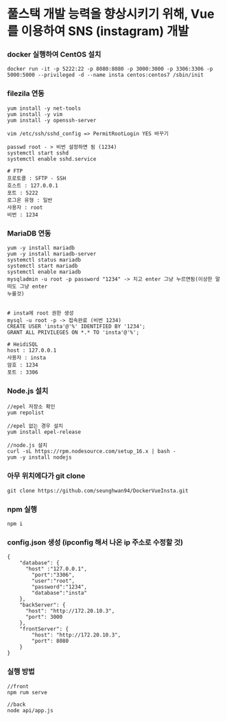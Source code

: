 # 풀스택 개발 능력을 향상시키기 위해, Vue를 이용하여 SNS (instagram) 개발

### docker 실행하여 CentOS 설치
```
docker run -it -p 5222:22 -p 8080:8080 -p 3000:3000 -p 3306:3306 -p 5000:5000 --privileged -d --name insta centos:centos7 /sbin/init
```

### filezila 연동
```
yum install -y net-tools
yum install -y vim
yum install -y openssh-server

vim /etc/ssh/sshd_config => PermitRootLogin YES 바꾸기

passwd root - > 비번 설정하면 됨 (1234)
systemctl start sshd
systemctl enable sshd.service

# FTP
프로토콜 : SFTP - SSH
호스트 : 127.0.0.1
포트 : 5222
로그온 유형 : 일반
사용자 : root
비번 : 1234
```

### MariaDB 연동
```
yum -y install mariadb
yum -y install mariadb-server
systemctl status mariadb
systemctl start mariadb
systemctl enable mariadb
mysqladmin -u root -p password "1234" -> 치고 enter 그냥 누르면됨(이상한 말떠도 그냥 enter
누를것)


# insta에 root 권한 생성
mysql -u root -p -> 접속완료 (비번 1234)
CREATE USER 'insta'@'%' IDENTIFIED BY '1234';
GRANT ALL PRIVILEGES ON *.* TO 'insta'@'%';

# HeidiSQL
host : 127.0.0.1
사용자 : insta
암호 : 1234
포트 : 3306
```

### Node.js 설치
```
//epel 저장소 확인
yum repolist 

//epel 없는 경우 설치
yum install epel-release

//node.js 설치
curl -sL https://rpm.nodesource.com/setup_16.x | bash -
yum -y install nodejs
```

### 아무 위치에다가 git clone
```
git clone https://github.com/seunghwan94/DockerVueInsta.git
```

### npm 실행
```
npm i
```

### config.json 생성 (ipconfig 해서 나온 ip 주소로 수정할 것)
```
{
    "database": {
      "host" :"127.0.0.1",
        "port":"3306",
        "user":"root",
        "password":"1234",
        "database":"insta"
    },
    "backServer": {
      "host": "http://172.20.10.3",
      "port": 3000
    },
    "frontServer": {
        "host": "http://172.20.10.3",
        "port": 8080
    }
}
```

### 실행 방법
```
//front
npm rum serve

//back
node api/app.js
```


